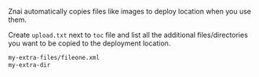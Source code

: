 Znai automatically copies files like images to deploy location when you use them. 

Create `upload.txt` next to `toc` file and list all the additional files/directories you want to be copied to the deployment location.

```txt {title: "upload.txt"}
my-extra-files/fileone.xml
my-extra-dir
```